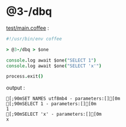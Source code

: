 [‼️]: ✏️README.mdt

# @3-/dbq

[test/main.coffee](./test/main.coffee) :

```coffee
#!/usr/bin/env coffee

> @3-/dbq > $one

console.log await $one("SELECT 1")
console.log await $one("SELECT 'x'")

process.exit()
```

output :

```
[;90mSET NAMES utf8mb4 - parameters:[][0m
[;90mSELECT 1 - parameters:[][0m
1
[;90mSELECT 'x' - parameters:[][0m
x
```
